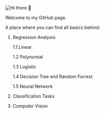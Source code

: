 ![Hi there 👋](https://res.cloudinary.com/dvkfpdzi5/image/upload/v1595516073/Test/Github-Banner_wvrgyr.jpg)

Welcome to my GitHub page.

A place where you can find all basics behind:
1. Regression Analysis:

      1.1.Linear
  
      1.2 Polynomial
  
      1.3 Logistic
    
      1.4 Decision Tree and Random Forrest
  
      1.5 Neural Network
  
2. Classification Tasks

3. Computer Vision
